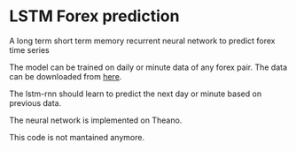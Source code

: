 # LSTM Forex prediction
A long term short term memory recurrent neural network to predict forex time series 

The model can be trained on daily or minute data of any forex pair. The data can be downloaded 
from [here](http://www.histdata.com/download-free-forex-data/).

The lstm-rnn should learn to predict the next day or minute based on previous data.

The neural network is implemented on Theano. 

This code is not mantained anymore.




